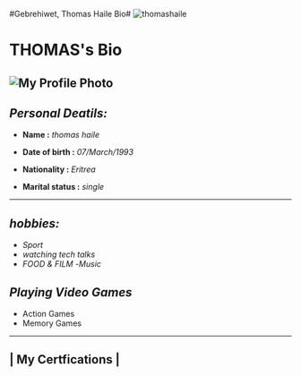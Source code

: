 #Gebrehiwet, Thomas Haile Bio#
![thomashaile](https://ibb.co/Jq24HSf)
# THOMAS's Bio

![My Profile Photo](https://cdn.glitch.com/)
---

## **_Personal Deatils:_**

* **Name :** *_thomas haile_*
  
* **Date of birth :** _07/March/1993_
  
* **Nationality :** _Eritrea_  
* **Marital status :** _single_ 

  
---
## _hobbies:_

- _Sport_
- _watching tech talks_
- _FOOD & FILM_
-_Music_
 

## _Playing Video Games_
  - Action Games 
  - Memory Games 

  ---
  | My Certfications |
  ---
  

